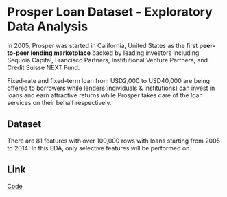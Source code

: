 # Prosper Loan Dataset - Exploratory Data Analysis

In 2005, Prosper was started in California, United States as the first <b>peer-to-peer lending marketplace</b> backed by leading investors including Sequoia Capital, Francisco Partners, Institutional Venture Partners, and Credit Suisse NEXT Fund.

Fixed-rate and fixed-term loan from USD2,000 to USD40,000 are being offered to borrowers while lenders(individuals & institutions) can invest in loans and earn attractive returns while Prosper takes care of the loan services on their behalf respectively.

## Dataset
There are 81 features with over 100,000 rows with loans starting from 2005 to 2014. In this EDA, only selective features will be performed on.

## Link
[Code](https://nbviewer.jupyter.org/github/mxtng/prosper-loan-eda/blob/master/src/prosper-loan-eda.ipynb)


